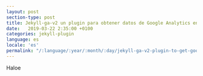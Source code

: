 ```yaml
---
layout: post
section-type: post
title: Jekyll-ga-v2 un plugin para obtener datos de Google Analytics en tu sitio
date:   2019-03-22 2:35:00 +0100
categories: jekyll-plugin
language: es
locale: 'es'
permalink: "/:language/:year/:month/:day/jekyll-ga-v2-plugin-to-get-google-analytics-data-into-your-site.html"
---
```


Haloe